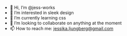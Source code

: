 - 👋 Hi, I’m @jess-works
- 👀 I’m interested in sleek design
- 🌱 I’m currently learning css
- 💞️ I’m looking to collaborate on anything at the moment
- 📫 How to reach me: jessika.ljungberg@gmail.com

<!---
jess-works/jess-works is a ✨ special ✨ repository because its `README.md` (this file) appears on your GitHub profile.
You can click the Preview link to take a look at your changes.
--->
